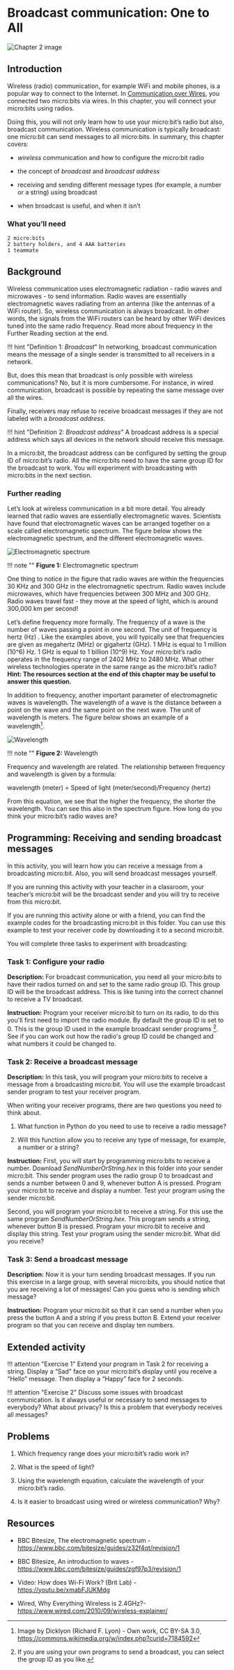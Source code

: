 Broadcast communication: One to All
===================================

![Chapter 2 image](chapter2.png)

Introduction
------------

Wireless (radio) communication, for example WiFi and mobile phones, is a
popular way to connect to the Internet. In [Communication over Wires](../wiredcommunication), you
connected two micro:bits via wires. In this chapter, you will connect
your micro:bits using radios.

Doing this, you will not only learn how to use your micro:bit’s radio
but also, broadcast communication. Wireless communication is typically
broadcast: one micro:bit can send messages to all micro:bits. In
summary, this chapter covers:

- *wireless* communication and how to configure the micro:bit radio

- the concept of *broadcast* and *broadcast address*

- receiving and sending different message types (for example, a number
    or a string) using broadcast

- when broadcast is useful, and when it isn’t

### What you’ll need

    2 micro:bits
    2 battery holders, and 4 AAA batteries
    1 teammate

Background
----------

Wireless communication uses electromagnetic radiation - radio waves and
microwaves - to send information. Radio waves are essentially
electromagnetic waves radiating from an antenna (like the antennas of a
WiFi router). So, wireless communication is always broadcast. In other
words, the signals from the WiFi routers can be heard by other WiFi
devices tuned into the same radio frequency. Read more about frequency
in the Further Reading section at the end.

!!! hint "Definition 1: _Broadcast_"
	In networking, broadcast communication means the message
	of a single sender is transmitted to all receivers in a network.

But, does this mean that broadcast is only possible with wireless
communications? No, but it is more cumbersome. For instance, in wired
communication, broadcast is possible by repeating the same message over
all the wires.

Finally, receivers may refuse to receive broadcast messages if they are
not labeled with a *broadcast address*.

!!! hint "Definition 2: _Broadcast address_"
	A broadcast address is a special address which
	says all devices in the network should receive this message.

In a micro:bit, the broadcast address can be configured by setting the
group ID of micro:bit’s radio. All the micro:bits need to have the same
group ID for the broadcast to work. You will experiment with
broadcasting with micro:bits in the next section.

### Further reading

Let’s look at wireless communication in a bit more detail. You already
learned that radio waves are essentially electromagnetic waves.
Scientists have found that electromagnetic waves can be arranged
together on a scale called electromagnetic spectrum. The figure below
shows the electromagnetic spectrum, and the different electromagnetic
waves.

![Electromagnetic spectrum](EM.png)

!!! note ""
	**Figure 1:** Electromagnetic spectrum

One thing to notice in the figure that radio waves are within the
frequencies 30 KHz and 300 GHz in the electromagnetic spectrum. Radio
waves include microwaves, which have frequencies between 300 MHz and
300 GHz. Radio waves travel fast - they move at the speed of light, which
is around 300,000 km per second!

Let’s define frequency more formally. The frequency of a wave is the
number of waves passing a point in one second. The unit of frequency is
hertz (Hz) . Like the examples above, you will typically see that
frequencies are given as megahertz (MHz) or gigahertz (GHz). 1 MHz is
equal to 1 million (10^6) Hz. 1 GHz is equal to 1 billion (10^9) Hz.
Your micro:bit’s radio operates in the frequency range of 2402 MHz to
2480 MHz. What other wireless technologies operate in the same range as
the micro:bit’s radio? **Hint: The resources section at the end of this
chapter may be useful to answer this question.**

In addition to frequency, another important parameter of electromagnetic
waves is wavelength. The wavelength of a wave is the distance between a
point on the wave and the same point on the next wave. The unit of
wavelength is meters. The figure below shows an example of a
wavelength[^1].

![Wavelength](wavelength.png)

!!! note ""
	**Figure 2:** Wavelength


Frequency and wavelength are related. The relationship between frequency
and wavelength is given by a formula: 

wavelength (meter) = Speed of light (meter/second)/Frequency (hertz)  

From this equation, we
see that the higher the frequency, the shorter the wavelength. You can
see this also in the spectrum figure. How long do you think your
micro:bit’s radio waves are?

Programming: Receiving and sending broadcast messages
-----------------------------------------------------

In this activity, you will learn how you can receive a message from a
broadcasting micro:bit. Also, you will send broadcast messages yourself.

If you are running this activity with your teacher in a classroom, your
teacher’s micro:bit will be the broadcast sender and you will try to
receive from this micro:bit.

If you are running this activity alone or with a friend, you can find
the example codes for the broadcasting micro:bit in this folder. You can use this example to test your receiver
code by downloading it to a second micro:bit.

You will complete three tasks to experiment with broadcasting:

### Task 1: Configure your radio

**Description:** For broadcast communication, you need all your
micro:bits to have their radios turned on and set to the same radio group ID. 
This group ID will be the
broadcast address. This is like tuning into the correct channel to
receive a TV broadcast.

**Instruction:** Program your receiver micro:bit to turn on its radio, to do this you'll first need to import the radio module. 
By default the group ID is set to 0.
This is the group ID used in the example broadcast sender programs [^2].
See if you can work out how the radio's group ID could be changed and what numbers it could be changed to.

### Task 2: Receive a broadcast message

**Description:** In this task, you will program your micro:bits to
receive a message from a broadcasting micro:bit. You will use the example
broadcast sender program to test your receiver program.

When writing your receiver programs, there are two questions you need to
think about.

1. What function in Python do you need to use to receive a radio message?

2. Will this function allow you to receive any type of message, for
    example, a number or a string?

**Instruction:** First, you will start by programming micro:bits to
receive a number. Download *SendNumberOrString.hex* in this folder
into your sender micro:bit. This sender program uses the radio group 0
to broadcast and sends a number between 0 and 9, whenever button A is
pressed. Program your micro:bit to receive and display a number. Test
your program using the sender micro:bit.

Second, you will program your micro:bit to receive a string.
For this use the same program *SendNumberOrString.hex*.
This program sends a string,
whenever button B is pressed. Program your micro:bit to receive and
display this string. Test your program using the sender micro:bit.
What did you receive?

### Task 3: Send a broadcast message

**Description:** Now it is your turn sending broadcast messages. If you
run this exercise in a large group, with several micro:bits, you should
notice that you are receiving a lot of messages! Can you guess who is
sending which message?

**Instruction:** Program your micro:bit so that it can send a number
when you press the button A and a string if you press button B. Extend
your receiver program so that you can receive and display ten numbers.

Extended activity
-----------------

!!! attention "Exercise 1"
	Extend your program in Task 2 for receiving a string. Display a “Sad” face on your micro:bit’s display until you receive a “Hello” message. Then display a “Happy” face for 2 seconds.

!!! attention "Exercise 2"
	Discuss some issues with broadcast communication. Is it always useful or necessary to send messages to everybody? What about privacy? Is this a problem that everybody receives all messages?

Problems
--------

1. Which frequency range does your micro:bit’s radio work in?

2. What is the speed of light?

3. Using the wavelength equation, calculate the wavelength of your micro:bit’s radio.

4. Is it easier to broadcast using wired or wireless communication? Why?

Resources
---------

- BBC Bitesize, The electromagnetic spectrum -
    <https://www.bbc.com/bitesize/guides/z32f4qt/revision/1>

- BBC Bitesize, An introduction to waves -
    <https://www.bbc.com/bitesize/guides/zgf97p3/revision/1>

- Video: How does Wi-Fi Work? (Brit Lab) -
    <https://youtu.be/xmabFJUKMdg>

-   Wired, Why Everything Wireless is 2.4GHz?-\
    <https://www.wired.com/2010/09/wireless-explainer/>

[^1]: Image by Dicklyon (Richard F. Lyon) - Own work, CC BY-SA 3.0,
    <https://commons.wikimedia.org/w/index.php?curid=7184592>

[^2]: If you are using your own programs to send a broadcast, you can
    select the group ID as you like.
